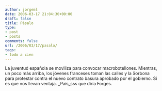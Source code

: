 ```yaml
---
author: jorgeml
date: 2006-03-17 21:04:30+00:00
draft: false
title: Pásalo
type: 
- post
- posts
comments: false
url: /2006/03/17/pasalo/
tags:
- todo a cien
---
```


La juventud española se moviliza para convocar macrobotellones. Mientras, un poco más arriba, los jóvenes franceses toman las calles y la Sorbona para protestar contra el nuevo contrato basura aprobado por el gobierno. Si es que nos llevan ventaja. _País_sss que diría Forges.
